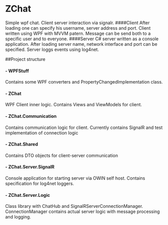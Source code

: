 # ZChat
Simple wpf chat. Client server interaction via signalr.
####Client
After loading one can specify his username, server address and port. Client written using WPF with MVVM patern. Message can be send both to a specific user and to everyone.
####Server
C# server written as a console application. After loading server name, network interface and port can be specified. Server loggs events using log4net.

##Project structure 

#### - WPFStuff
Contains some WPF converters and PropertyChangedImplementation class.
#### - ZChat
WPF Client inner logic. Contains Views and ViewModels for client.
#### - ZChat.Communication
Contains communication logic for client. Currently contains SignalR and test implementation of connection logic
#### - ZChat.Shared
Contains DTO objects for client-server communication
#### - ZChat.Server.SignalR
Console application for starting server via OWIN self host. Contains specification for log4net loggers.
#### - ZChat.Server.Logic
Class library with ChatHub and SignalRServerConnectionManager. ConnectionManager contains actual server logic with message processing and logging.
